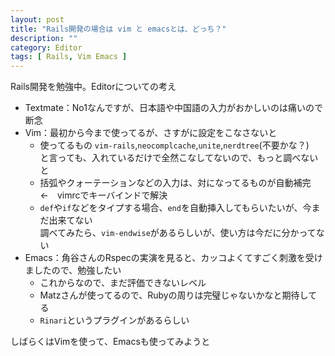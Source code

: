 ```yaml
---
layout: post
title: "Rails開発の場合は vim と emacsとは、どっち？"
description: ""
category: Editor
tags: [ Rails, Vim Emacs ]
---
```


Rails開発を勉強中。Editorについての考え

* Textmate：No1なんですが、日本語や中国語の入力がおかしいのは痛いので断念
* Vim：最初から今まで使ってるが、さすがに設定をこなさないと
    * 使ってるもの `vim-rails`,`neocomplcache`,`unite`,`nerdtree`(不要かな？)  
      と言っても、入れているだけで全然こなしてないので、もっと調べないと
    * 括弧やクォーテーションなどの入力は、対になってるものが自動補完　←　vimrcでキーバインドで解決
    * `def`や`if`などをタイプする場合、`end`を自動挿入してもらいたいが、今まだ出来てない  
      調べてみたら、`vim-endwise`があるらしいが、使い方は今だに分かってない
* Emacs：角谷さんのRspecの実演を見ると、カッコよくてすごく刺激を受けましたので、勉強したい
    * これからなので、まだ評価できないレベル
    * Matzさんが使ってるので、Rubyの周りは完璧じゃないかなと期待してる
    * `Rinari`というプラグインがあるらしい

しばらくはVimを使って、Emacsも使ってみようと